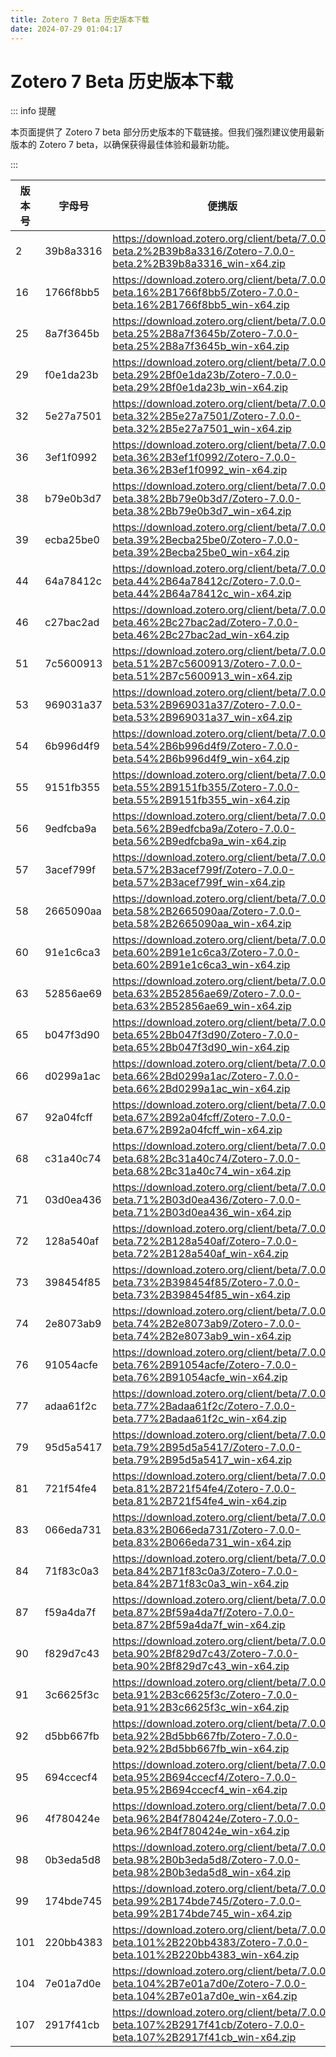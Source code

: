 ```yaml
---
title: Zotero 7 Beta 历史版本下载
date: 2024-07-29 01:04:17
---
```


# Zotero 7 Beta 历史版本下载

::: info 提醒

本页面提供了 Zotero 7 beta 部分历史版本的下载链接。但我们强烈建议使用最新版本的 Zotero 7 beta，以确保获得最佳体验和最新功能。

:::

| 版本号 | 字母号    | 便携版                                                       |                            安装版                            |
| ------ | --------- | ------------------------------------------------------------ | :----------------------------------------------------------: |
| 2      | 39b8a3316 | https://download.zotero.org/client/beta/7.0.0-beta.2%2B39b8a3316/Zotero-7.0.0-beta.2%2B39b8a3316_win-x64.zip | https://download.zotero.org/client/beta/7.0.0-beta.2%2B39b8a3316/Zotero-7.0.0-beta.2%2B39b8a3316_x64_setup.exe |
| 16     | 1766f8bb5 | https://download.zotero.org/client/beta/7.0.0-beta.16%2B1766f8bb5/Zotero-7.0.0-beta.16%2B1766f8bb5_win-x64.zip | https://download.zotero.org/client/beta/7.0.0-beta.16%2B1766f8bb5/Zotero-7.0.0-beta.16%2B1766f8bb5_x64_setup.exe |
| 25     | 8a7f3645b | https://download.zotero.org/client/beta/7.0.0-beta.25%2B8a7f3645b/Zotero-7.0.0-beta.25%2B8a7f3645b_win-x64.zip | https://download.zotero.org/client/beta/7.0.0-beta.25%2B8a7f3645b/Zotero-7.0.0-beta.25%2B8a7f3645b_x64_setup.exe |
| 29     | f0e1da23b | https://download.zotero.org/client/beta/7.0.0-beta.29%2Bf0e1da23b/Zotero-7.0.0-beta.29%2Bf0e1da23b_win-x64.zip | https://download.zotero.org/client/beta/7.0.0-beta.29%2Bf0e1da23b/Zotero-7.0.0-beta.29%2Bf0e1da23b_x64_setup.exe |
| 32     | 5e27a7501 | https://download.zotero.org/client/beta/7.0.0-beta.32%2B5e27a7501/Zotero-7.0.0-beta.32%2B5e27a7501_win-x64.zip | https://download.zotero.org/client/beta/7.0.0-beta.32%2B5e27a7501/Zotero-7.0.0-beta.32%2B5e27a7501_x64_setup.exe |
| 36     | 3ef1f0992 | https://download.zotero.org/client/beta/7.0.0-beta.36%2B3ef1f0992/Zotero-7.0.0-beta.36%2B3ef1f0992_win-x64.zip | https://download.zotero.org/client/beta/7.0.0-beta.36%2B3ef1f0992/Zotero-7.0.0-beta.36%2B3ef1f0992_x64_setup.exe |
| 38     | b79e0b3d7 | https://download.zotero.org/client/beta/7.0.0-beta.38%2Bb79e0b3d7/Zotero-7.0.0-beta.38%2Bb79e0b3d7_win-x64.zip | https://download.zotero.org/client/beta/7.0.0-beta.38%2Bb79e0b3d7/Zotero-7.0.0-beta.38%2Bb79e0b3d7_x64_setup.exe |
| 39     | ecba25be0 | https://download.zotero.org/client/beta/7.0.0-beta.39%2Becba25be0/Zotero-7.0.0-beta.39%2Becba25be0_win-x64.zip | https://download.zotero.org/client/beta/7.0.0-beta.39%2Becba25be0/Zotero-7.0.0-beta.39%2Becba25be0_x64_setup.exe |
| 44     | 64a78412c | https://download.zotero.org/client/beta/7.0.0-beta.44%2B64a78412c/Zotero-7.0.0-beta.44%2B64a78412c_win-x64.zip | https://download.zotero.org/client/beta/7.0.0-beta.44%2B64a78412c/Zotero-7.0.0-beta.44%2B64a78412c_x64_setup.exe |
| 46     | c27bac2ad | https://download.zotero.org/client/beta/7.0.0-beta.46%2Bc27bac2ad/Zotero-7.0.0-beta.46%2Bc27bac2ad_win-x64.zip | https://download.zotero.org/client/beta/7.0.0-beta.46%2Bc27bac2ad/Zotero-7.0.0-beta.46%2Bc27bac2ad_x64_setup.exe |
| 51     | 7c5600913 | https://download.zotero.org/client/beta/7.0.0-beta.51%2B7c5600913/Zotero-7.0.0-beta.51%2B7c5600913_win-x64.zip | https://download.zotero.org/client/beta/7.0.0-beta.51%2B7c5600913/Zotero-7.0.0-beta.51%2B7c5600913_x64_setup.exe |
| 53     | 969031a37 | https://download.zotero.org/client/beta/7.0.0-beta.53%2B969031a37/Zotero-7.0.0-beta.53%2B969031a37_win-x64.zip | https://download.zotero.org/client/beta/7.0.0-beta.53%2B969031a37/Zotero-7.0.0-beta.53%2B969031a37_x64_setup.exe |
| 54     | 6b996d4f9 | https://download.zotero.org/client/beta/7.0.0-beta.54%2B6b996d4f9/Zotero-7.0.0-beta.54%2B6b996d4f9_win-x64.zip | https://download.zotero.org/client/beta/7.0.0-beta.54%2B6b996d4f9/Zotero-7.0.0-beta.54%2B6b996d4f9_x64_setup.exe |
| 55     | 9151fb355 | https://download.zotero.org/client/beta/7.0.0-beta.55%2B9151fb355/Zotero-7.0.0-beta.55%2B9151fb355_win-x64.zip | https://download.zotero.org/client/beta/7.0.0-beta.55%2B9151fb355/Zotero-7.0.0-beta.55%2B9151fb355_x64_setup.exe |
| 56     | 9edfcba9a | https://download.zotero.org/client/beta/7.0.0-beta.56%2B9edfcba9a/Zotero-7.0.0-beta.56%2B9edfcba9a_win-x64.zip | https://download.zotero.org/client/beta/7.0.0-beta.56%2B9edfcba9a/Zotero-7.0.0-beta.56%2B9edfcba9a_x64_setup.exe |
| 57     | 3acef799f | https://download.zotero.org/client/beta/7.0.0-beta.57%2B3acef799f/Zotero-7.0.0-beta.57%2B3acef799f_win-x64.zip | https://download.zotero.org/client/beta/7.0.0-beta.57%2B3acef799f/Zotero-7.0.0-beta.57%2B3acef799f_x64_setup.exe |
| 58     | 2665090aa | https://download.zotero.org/client/beta/7.0.0-beta.58%2B2665090aa/Zotero-7.0.0-beta.58%2B2665090aa_win-x64.zip | https://download.zotero.org/client/beta/7.0.0-beta.58%2B2665090aa/Zotero-7.0.0-beta.58%2B2665090aa_x64_setup.exe |
| 60     | 91e1c6ca3 | https://download.zotero.org/client/beta/7.0.0-beta.60%2B91e1c6ca3/Zotero-7.0.0-beta.60%2B91e1c6ca3_win-x64.zip | https://download.zotero.org/client/beta/7.0.0-beta.60%2B91e1c6ca3/Zotero-7.0.0-beta.60%2B91e1c6ca3_x64_setup.exe |
| 63     | 52856ae69 | https://download.zotero.org/client/beta/7.0.0-beta.63%2B52856ae69/Zotero-7.0.0-beta.63%2B52856ae69_win-x64.zip | https://download.zotero.org/client/beta/7.0.0-beta.63%2B52856ae69/Zotero-7.0.0-beta.63%2B52856ae69_x64_setup.exe |
| 65     | b047f3d90 | https://download.zotero.org/client/beta/7.0.0-beta.65%2Bb047f3d90/Zotero-7.0.0-beta.65%2Bb047f3d90_win-x64.zip | https://download.zotero.org/client/beta/7.0.0-beta.65%2Bb047f3d90/Zotero-7.0.0-beta.65%2Bb047f3d90_x64_setup.exe |
| 66     | d0299a1ac | https://download.zotero.org/client/beta/7.0.0-beta.66%2Bd0299a1ac/Zotero-7.0.0-beta.66%2Bd0299a1ac_win-x64.zip | https://download.zotero.org/client/beta/7.0.0-beta.66%2Bd0299a1ac/Zotero-7.0.0-beta.66%2Bd0299a1ac_x64_setup.exe |
| 67     | 92a04fcff | https://download.zotero.org/client/beta/7.0.0-beta.67%2B92a04fcff/Zotero-7.0.0-beta.67%2B92a04fcff_win-x64.zip | https://download.zotero.org/client/beta/7.0.0-beta.67%2B92a04fcff/Zotero-7.0.0-beta.67%2B92a04fcff_x64_setup.exe |
| 68     | c31a40c74 | https://download.zotero.org/client/beta/7.0.0-beta.68%2Bc31a40c74/Zotero-7.0.0-beta.68%2Bc31a40c74_win-x64.zip | https://download.zotero.org/client/beta/7.0.0-beta.68%2Bc31a40c74/Zotero-7.0.0-beta.68%2Bc31a40c74_x64_setup.exe |
| 71     | 03d0ea436 | https://download.zotero.org/client/beta/7.0.0-beta.71%2B03d0ea436/Zotero-7.0.0-beta.71%2B03d0ea436_win-x64.zip | https://download.zotero.org/client/beta/7.0.0-beta.71%2B03d0ea436/Zotero-7.0.0-beta.71%2B03d0ea436_x64_setup.exe |
| 72     | 128a540af | https://download.zotero.org/client/beta/7.0.0-beta.72%2B128a540af/Zotero-7.0.0-beta.72%2B128a540af_win-x64.zip | https://download.zotero.org/client/beta/7.0.0-beta.72%2B128a540af/Zotero-7.0.0-beta.72%2B128a540af_x64_setup.exe |
| 73     | 398454f85 | https://download.zotero.org/client/beta/7.0.0-beta.73%2B398454f85/Zotero-7.0.0-beta.73%2B398454f85_win-x64.zip | https://download.zotero.org/client/beta/7.0.0-beta.73%2B398454f85/Zotero-7.0.0-beta.73%2B398454f85_x64_setup.exe |
| 74     | 2e8073ab9 | https://download.zotero.org/client/beta/7.0.0-beta.74%2B2e8073ab9/Zotero-7.0.0-beta.74%2B2e8073ab9_win-x64.zip | https://download.zotero.org/client/beta/7.0.0-beta.74%2B2e8073ab9/Zotero-7.0.0-beta.74%2B2e8073ab9_x64_setup.exe |
| 76     | 91054acfe | https://download.zotero.org/client/beta/7.0.0-beta.76%2B91054acfe/Zotero-7.0.0-beta.76%2B91054acfe_win-x64.zip | https://download.zotero.org/client/beta/7.0.0-beta.76%2B91054acfe/Zotero-7.0.0-beta.76%2B91054acfe_x64_setup.exe |
| 77     | adaa61f2c | https://download.zotero.org/client/beta/7.0.0-beta.77%2Badaa61f2c/Zotero-7.0.0-beta.77%2Badaa61f2c_win-x64.zip | https://download.zotero.org/client/beta/7.0.0-beta.77%2Badaa61f2c/Zotero-7.0.0-beta.77%2Badaa61f2c_x64_setup.exe |
| 79     | 95d5a5417 | https://download.zotero.org/client/beta/7.0.0-beta.79%2B95d5a5417/Zotero-7.0.0-beta.79%2B95d5a5417_win-x64.zip | https://download.zotero.org/client/beta/7.0.0-beta.79%2B95d5a5417/Zotero-7.0.0-beta.79%2B95d5a5417_x64_setup.exe |
| 81     | 721f54fe4 | https://download.zotero.org/client/beta/7.0.0-beta.81%2B721f54fe4/Zotero-7.0.0-beta.81%2B721f54fe4_win-x64.zip | https://download.zotero.org/client/beta/7.0.0-beta.81%2B721f54fe4/Zotero-7.0.0-beta.81%2B721f54fe4_x64_setup.exe |
| 83     | 066eda731 | https://download.zotero.org/client/beta/7.0.0-beta.83%2B066eda731/Zotero-7.0.0-beta.83%2B066eda731_win-x64.zip | https://download.zotero.org/client/beta/7.0.0-beta.83%2B066eda731/Zotero-7.0.0-beta.83%2B066eda731_x64_setup.exe |
| 84     | 71f83c0a3 | https://download.zotero.org/client/beta/7.0.0-beta.84%2B71f83c0a3/Zotero-7.0.0-beta.84%2B71f83c0a3_win-x64.zip | https://download.zotero.org/client/beta/7.0.0-beta.84%2B71f83c0a3/Zotero-7.0.0-beta.84%2B71f83c0a3_x64_setup.exe |
| 87     | f59a4da7f | https://download.zotero.org/client/beta/7.0.0-beta.87%2Bf59a4da7f/Zotero-7.0.0-beta.87%2Bf59a4da7f_win-x64.zip | https://download.zotero.org/client/beta/7.0.0-beta.87%2Bf59a4da7f/Zotero-7.0.0-beta.87%2Bf59a4da7f_x64_setup.exe |
| 90     | f829d7c43 | https://download.zotero.org/client/beta/7.0.0-beta.90%2Bf829d7c43/Zotero-7.0.0-beta.90%2Bf829d7c43_win-x64.zip | https://download.zotero.org/client/beta/7.0.0-beta.90%2Bf829d7c43/Zotero-7.0.0-beta.90%2Bf829d7c43_x64_setup.exe |
| 91     | 3c6625f3c | https://download.zotero.org/client/beta/7.0.0-beta.91%2B3c6625f3c/Zotero-7.0.0-beta.91%2B3c6625f3c_win-x64.zip | https://download.zotero.org/client/beta/7.0.0-beta.91%2B3c6625f3c/Zotero-7.0.0-beta.91%2B3c6625f3c_x64_setup.exe |
| 92     | d5bb667fb | https://download.zotero.org/client/beta/7.0.0-beta.92%2Bd5bb667fb/Zotero-7.0.0-beta.92%2Bd5bb667fb_win-x64.zip | https://download.zotero.org/client/beta/7.0.0-beta.92%2Bd5bb667fb/Zotero-7.0.0-beta.92%2Bd5bb667fb_x64_setup.exe |
| 95     | 694ccecf4 | https://download.zotero.org/client/beta/7.0.0-beta.95%2B694ccecf4/Zotero-7.0.0-beta.95%2B694ccecf4_win-x64.zip | https://download.zotero.org/client/beta/7.0.0-beta.95%2B694ccecf4/Zotero-7.0.0-beta.95%2B694ccecf4_x64_setup.exe |
| 96     | 4f780424e | https://download.zotero.org/client/beta/7.0.0-beta.96%2B4f780424e/Zotero-7.0.0-beta.96%2B4f780424e_win-x64.zip | https://download.zotero.org/client/beta/7.0.0-beta.96%2B4f780424e/Zotero-7.0.0-beta.96%2B4f780424e_x64_setup.exe |
| 98     | 0b3eda5d8 | https://download.zotero.org/client/beta/7.0.0-beta.98%2B0b3eda5d8/Zotero-7.0.0-beta.98%2B0b3eda5d8_win-x64.zip | https://download.zotero.org/client/beta/7.0.0-beta.98%2B0b3eda5d8/Zotero-7.0.0-beta.98%2B0b3eda5d8_x64_setup.exe |
| 99     | 174bde745 | https://download.zotero.org/client/beta/7.0.0-beta.99%2B174bde745/Zotero-7.0.0-beta.99%2B174bde745_win-x64.zip | https://download.zotero.org/client/beta/7.0.0-beta.99%2B174bde745/Zotero-7.0.0-beta.99%2B174bde745_x64_setup.exe |
| 101    | 220bb4383 | https://download.zotero.org/client/beta/7.0.0-beta.101%2B220bb4383/Zotero-7.0.0-beta.101%2B220bb4383_win-x64.zip | https://download.zotero.org/client/beta/7.0.0-beta.101%2B220bb4383/Zotero-7.0.0-beta.101%2B220bb4383_x64_setup.exe |
| 104    | 7e01a7d0e | https://download.zotero.org/client/beta/7.0.0-beta.104%2B7e01a7d0e/Zotero-7.0.0-beta.104%2B7e01a7d0e_win-x64.zip | https://download.zotero.org/client/beta/7.0.0-beta.104%2B7e01a7d0e/Zotero-7.0.0-beta.104%2B7e01a7d0e_x64_setup.exe |
| 107    | 2917f41cb | https://download.zotero.org/client/beta/7.0.0-beta.107%2B2917f41cb/Zotero-7.0.0-beta.107%2B2917f41cb_win-x64.zip | https://download.zotero.org/client/beta/7.0.0-beta.107%2B2917f41cb/Zotero-7.0.0-beta.107%2B2917f41cb_x64_setup.exe |
